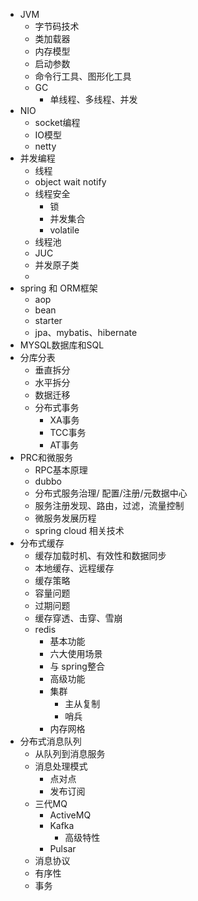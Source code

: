 * JVM
  * 字节码技术
  * 类加载器
  * 内存模型
  * 启动参数
  * 命令行工具、图形化工具
  * GC
    * 单线程、多线程、并发
* NIO
  * socket编程
  * IO模型
  * netty
* 并发编程
  * 线程
  * object wait notify
  * 线程安全
    * 锁
    * 并发集合
    * volatile
  * 线程池
  * JUC
  * 并发原子类
  * 
* spring 和 ORM框架
  * aop
  * bean
  * starter
  * jpa、mybatis、hibernate
* MYSQL数据库和SQL
* 分库分表
  * 垂直拆分
  * 水平拆分
  * 数据迁移
  * 分布式事务
    * XA事务
    * TCC事务
    * AT事务
* PRC和微服务
  * RPC基本原理
  * dubbo
  * 分布式服务治理/ 配置/注册/元数据中心
  * 服务注册发现、路由，过滤，流量控制
  * 微服务发展历程
  * spring cloud 相关技术
* 分布式缓存
  * 缓存加载时机、有效性和数据同步
  * 本地缓存、远程缓存
  * 缓存策略
  * 容量问题
  * 过期问题
  * 缓存穿透、击穿、雪崩
  * redis
    * 基本功能
    * 六大使用场景
    * 与 spring整合
    * 高级功能
    * 集群
      * 主从复制
      * 哨兵
    * 内存网格
* 分布式消息队列
  * 从队列到消息服务
  * 消息处理模式
    * 点对点
    * 发布订阅
  * 三代MQ
    * ActiveMQ
    * Kafka
      * 高级特性
    * Pulsar
  * 消息协议
  * 有序性
  * 事务
